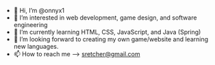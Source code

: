 - 👋 Hi, I’m @onnyx1
- 👀 I’m interested in web development, game design, and software engineering
- 🌱 I’m currently learning HTML, CSS, JavaScript, and Java (Spring)
- 💞️ I’m looking forward to creating my own game/website and learning new languages.    
- 📫 How to reach me --> sretcher@gmail.com

<!---
onnyx1/onnyx1 is a ✨ special ✨ repository because its `README.md` (this file) appears on your GitHub profile.
You can click the Preview link to take a look at your changes.
--->
